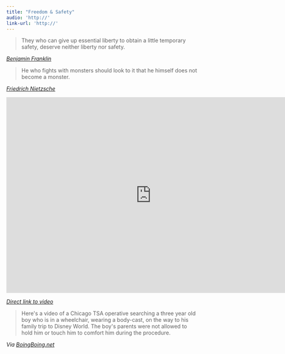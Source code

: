 ```yaml
---
title: "Freedom & Safety"
audio: 'http://'
link-url: 'http://'
---
```

<blockquote><p>
  They who can give up essential liberty to obtain a little temporary safety, deserve neither liberty nor safety.
</p></blockquote>
<p><cite><a href="http://en.wikiquote.org/wiki/Benjamin_Franklin">Benjamin Franklin</a></cite></p>
<blockquote><p>
  He who fights with monsters should look to it that he himself does not become a monster.
</p></blockquote>
<p><cite><a href="http://en.wikiquote.org/wiki/Friedrich_Nietzsche">Friedrich Nietzsche</a></cite></p>
<p><iframe width="759" height="515" src="http://www.youtube.com/embed/YNO-AzPxS4U" frameborder="0" allowfullscreen></iframe></p>
<p><em><a href="http://youtu.be/YNO-AzPxS4U">Direct link to video</a></em></p>
<blockquote><p>
  Here's a video of a Chicago TSA operative searching a three year old boy who is in a wheelchair, wearing a body-cast, on the way to his family trip to Disney World. The boy's parents were not allowed to hold him or touch him to comfort him during the procedure.
</p></blockquote>
<p><em>Via <a href="http://boingboing.net/2012/03/19/tsa-searches-body-casted-three.html">BoingBoing.net</a></em></p>
